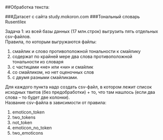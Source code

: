 ##Обработка текста:

###Датасет с сайта study.mokoron.com
###Тональный словарь Rusentilex 

Задача 1: из всей базы данных (17 млн.строк) выгрузить пять отдельных csv-файлов.  
Правила, по которым выгружаются файлы:  

1. смайлик и слово противоположной тональности к смайлику
2. содержат по крайней мере два слова противоположной тональности из словаря
3. с частицами «не» или «ни» и смайлик   
4. со смайликом, но нет оценочных слов
5. с двумя разными смайликами.

Для каждого пункта надо создать csv-файл, в котором лежит список исходных твитов (без предобработки) + то, что там нашлось (если два слова – то будет две колонки).  
Название csv-файла в зависимости от правила:
1. emoticon_token
2. two_tokens
3. not_token
4. emoticon_no_token
5. two_emoticons